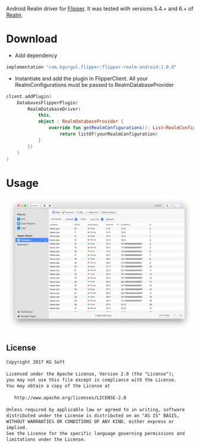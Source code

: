 Android Realm driver for [Flipper](https://github.com/facebook/flipper). It was 
tested with versions 5.4.+ and 6.+ of [Realm](https://github.com/realm/realm-java).

Download
========
* Add dependency
```kotlin
implementation "com.kgurgul.flipper:flipper-realm-android:1.0.0"
```
* Instantiate and add the plugin in FlipperClient. All your 
RealmConfigurations must be passed to RealmDatabaseProvider
```kotlin
client.addPlugin(
    DatabasesFlipperPlugin(
        RealmDatabaseDriver(
            this,
            object : RealmDatabaseProvider {
                override fun getRealmConfigurations(): List<RealmConfiguration> {
                    return listOf(yourRealmConfiguration)
            }
        })
    )
)
```

Usage
=====
<img src="info/flipper.png" width="512" />

License
-------
    Copyright 2017 KG Soft

    Licensed under the Apache License, Version 2.0 (the "License");
    you may not use this file except in compliance with the License.
    You may obtain a copy of the License at

       http://www.apache.org/licenses/LICENSE-2.0

    Unless required by applicable law or agreed to in writing, software
    distributed under the License is distributed on an "AS IS" BASIS,
    WITHOUT WARRANTIES OR CONDITIONS OF ANY KIND, either express or implied.
    See the License for the specific language governing permissions and
    limitations under the License.